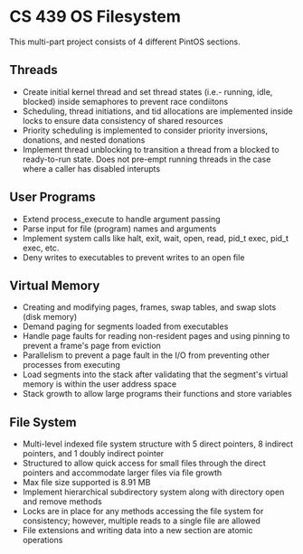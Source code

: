 # CS 439 OS Filesystem
This multi-part project consists of 4 different PintOS sections.

## Threads
* Create initial kernel thread and set thread states (i.e.- running, idle, blocked) inside semaphores to prevent race condiitons
* Scheduling, thread initiations, and tid allocations are implemented inside locks to ensure data consistency of shared resources
* Priority scheduling is implemented to consider priority inversions, donations, and nested donations
* Implement thread unblocking to transition a thread from a blocked to ready-to-run state. Does not pre-empt running threads in the case where a caller has disabled interupts
  
## User Programs
* Extend process_execute to handle argument passing
* Parse input for file (program) names and arguments
* Implement system calls like halt, exit, wait, open, read, pid_t exec, pid_t exec, etc.
* Deny writes to executables to prevent writes to an open file
  
## Virtual Memory
* Creating and modifying pages, frames, swap tables, and swap slots (disk memory)
* Demand paging for segments loaded from executables
* Handle page faults for reading non-resident pages and using pinning to prevent a frame's page from eviction
* Parallelism to prevent a page fault in the I/O from preventing other processes from executing
* Load segments into the stack after validating that the segment's virtual memory is within the user address space
* Stack growth to allow large programs their functions and store variables


## File System
* Multi-level indexed file system structure with 5 direct pointers, 8 indirect pointers, and 1 doubly indirect pointer
* Structured to allow quick access for small files through the direct pointers and accommodate larger files via file growth
* Max file size supported is 8.91 MB
* Implement hierarchical subdirectory system along with directory open and remove methods
* Locks are in place for any methods accessing the file system for consistency; however, multiple reads to a single file are allowed
* File extensions and writing data into a new section are atomic operations
